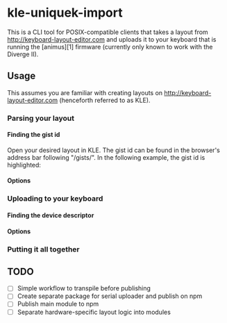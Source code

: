 # kle-uniquek-import

This is a CLI tool for POSIX-compatible clients that takes a layout from <http://keyboard-layout-editor.com> and uploads it to your keyboard that is running the [animus][1] firmware (currently only known to work with the Diverge II).

## Usage

This assumes you are familiar with creating layouts on <http://keyboard-layout-editor.com> (henceforth referred to as KLE).

### Parsing your layout

#### Finding the gist id

Open your desired layout in KLE. The gist id can be found in the browser's address bar following "/gists/". In the following example, the gist id is highlighted:



#### Options

### Uploading to your keyboard

#### Finding the device descriptor

#### Options

### Putting it all together

## TODO

- [ ] Simple workflow to transpile before publishing
- [ ] Create separate package for serial uploader and publish on npm
- [ ] Publish main module to npm
- [ ] Separate hardware-specific layout logic into modules
